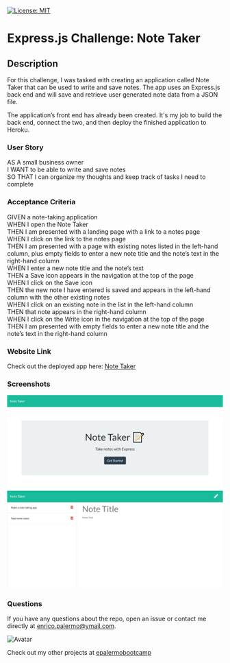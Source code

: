 [![License: MIT](https://img.shields.io/badge/License-MIT-yellow.svg)](https://opensource.org/licenses/MIT)

# Express.js Challenge: Note Taker

## Description

For this challenge, I was tasked with creating an application called Note Taker that can be used to write and save notes.
The app uses an Express.js back end and will save and retrieve user generated note data from a JSON file.

The application’s front end has already been created. It's my job to build the back end, connect the two, and then deploy the finished application to Heroku.

### User Story

AS A small business owner  
I WANT to be able to write and save notes  
SO THAT I can organize my thoughts and keep track of tasks I need to complete

### Acceptance Criteria

GIVEN a note-taking application  
WHEN I open the Note Taker  
THEN I am presented with a landing page with a link to a notes page  
WHEN I click on the link to the notes page  
THEN I am presented with a page with existing notes listed in the left-hand column, plus empty fields to enter a new note title and the note’s text in the right-hand column  
WHEN I enter a new note title and the note’s text  
THEN a Save icon appears in the navigation at the top of the page  
WHEN I click on the Save icon  
THEN the new note I have entered is saved and appears in the left-hand column with the other existing notes  
WHEN I click on an existing note in the list in the left-hand column  
THEN that note appears in the right-hand column  
WHEN I click on the Write icon in the navigation at the top of the page  
THEN I am presented with empty fields to enter a new note title and the note’s text in the right-hand column

### Website Link

Check out the deployed app here: [Note Taker](https://stormy-bastion-48640-42c644fc29d0.herokuapp.com/)

### Screenshots

![screenshot](./public/assets/images/Screenshot_01.jpg)
![screenshot](./public/assets/images/Screenshot_02.jpg)

### Questions

If you have any questions about the repo, open an issue or contact me directly at [enrico.palermo@ymail.com](mailto:enrico.palermo@ymail.com).

![Avatar](https://avatars.githubusercontent.com/u/141057897?v=4&s=100)

Check out my other projects at [epalermobootcamp](https://github.com/epalermobootcamp)
